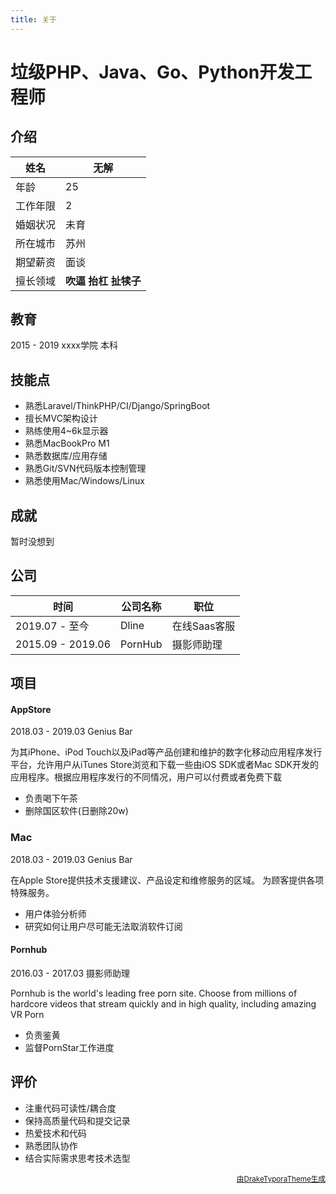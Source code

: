 ```yaml
---
title: 关于
---
```


# 垃级PHP、Java、Go、Python开发工程师

## 介绍

| 姓名     | 无解                          |
| -------- | ----------------------------- |
| 年龄     | 25                            |
| 工作年限 | 2                             |
| 婚姻状况 | 未育                          |
| 所在城市 | 苏州                          |
| 期望薪资 | 面谈                          |
| 擅长领域 | **吹逼**  **抬杠** **扯犊子** |



## 教育

2015 - 2019    xxxx学院    本科



## 技能点

- 熟悉Laravel/ThinkPHP/CI/Django/SpringBoot
- 擅长MVC架构设计
- 熟练使用4~6k显示器
- 熟悉MacBookPro M1
- 熟悉数据库/应用存储
- 熟悉Git/SVN代码版本控制管理
- 熟悉使用Mac/Windows/Linux



## 成就

暂时没想到

## 公司

| 时间              | 公司名称 | 职位         |
| ----------------- | -------- | ------------ |
| 2019.07 - 至今    | Dline    | 在线Saas客服 |
| 2015.09 - 2019.06 | PornHub  | 摄影师助理   |



## 项目



#### AppStore

2018.03 - 2019.03	Genius Bar

为其iPhone、iPod Touch以及iPad等产品创建和维护的数字化移动应用程序发行平台，允许用户从iTunes Store浏览和下载一些由iOS SDK或者Mac SDK开发的应用程序。根据应用程序发行的不同情况，用户可以付费或者免费下载

- 负责喝下午茶
- 删除国区软件(日删除20w)



### Mac

2018.03 - 2019.03	Genius Bar

在Apple Store提供技术支援建议、产品设定和维修服务的区域。 为顾客提供各项特殊服务。

- 用户体验分析师
- 研究如何让用户尽可能无法取消软件订阅



#### Pornhub

2016.03 - 2017.03	摄影师助理

Pornhub is the world's leading free porn site. Choose from millions of hardcore videos that stream quickly and in high quality, including amazing VR Porn

- 负责鉴黄
- 监督PornStar工作进度



## 评价

- 注重代码可读性/耦合度
- 保持高质量代码和提交记录
- 热爱技术和代码
- 熟悉团队协作
- 结合实际需求思考技术选型




<p align="right"><small><a href="https://github.com/liangjingkanji/Resume-Template">由DrakeTyporaTheme生成</a></small></p>
